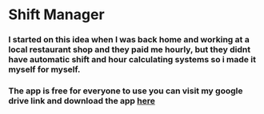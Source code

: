 # Shift Manager

### I started on this idea when I was back home and working at a local restaurant shop and they paid me hourly, but they didnt have automatic shift and hour calculating systems so i made it myself for myself.
### The app is free for everyone to use you can visit my google drive link and download the app <a href="https://drive.google.com/drive/folders/125PdF6YDXAK0VngEOm20_TQGHY1-y7np"> here</a>
